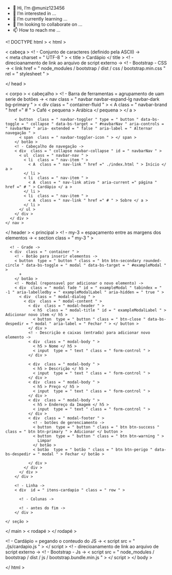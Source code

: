 - 👋 Hi, I’m @muniz123456
- 👀 I’m interested in ...
- 🌱 I’m currently learning ...
- 💞️ I’m looking to collaborate on ...
- 📫 How to reach me ...

<!---
muniz123456/muniz123456 is a ✨ special ✨ repository because its `README.md` (this file) appears on your GitHub profile.
You can click the Preview link to take a look at your changes.
--->
<! DOCTYPE html >
< html >

< cabeça >
  <! - Conjunto de caracteres (definido pela ASCII) ->   
  < meta  charset = " UTF-8 " >
  < title > Cardápio </ title >
  <! - direcioanamento de link ao arquivo de script externo ->
  <! - Bootstrap - CSS ->
  < link  href = " node_modules / bootstrap / dist / css / bootstrap.min.css " rel = " stylesheet " >

</ head >

< corpo >
  < cabeçalho >
    <! - Barra de ferramentas = agrupamento de uam serie de botões ->
    < nav  class = " navbar navbar-expand-lg navbar-dark bg-primary " >
      < div  class = " container-fluid " >
        < A  class = " navbar-brand " href =" # " >
          Café
          < pequena > Arábica </ pequena >
        </ a >

        < button  class = " navbar-toggler " type = " button " data-bs-toggle = " collapse " data-bs-target = " #navbarNav " aria-controls = " navbarNav " aria- extended = " false " aria-label = " Alternar navegação " >
          < span  class = " navbar-toggler-icon " > </ span >
        </ botão >
        <! - Cabeçalho de navegação ->
        < div  class = " collapse navbar-collapse " id = " navbarNav " >
          < ul  class = " navbar-nav " >
            < li  class = " nav-item " >
              < A  class = " nav-link " href =" ./index.html " > Início </ a >
            </ li >
            < li  class = " nav-item " >
              < A  class = " nav-link ativo " aria-current =" página " href =" # " > Cardápio </ a >
            </ li >
            < li  class = " nav-item " >
              < A  class = " nav-link " href =" # " > Sobre </ a >
            </ li >
          </ ul >
        </ div >
      </ div >
    </ nav >

  </ header >
  < principal >
    <! - my-3 = espaçamento entre as margens dos elementos ->
    < section  class = " my-3 " >

      <! - Grade ->
      < div  class = " container " >
        <! - Botão para inserir elementos ->
        < button  type = " button " class = " btn btn-secondary rounded-circle " data-bs-toggle = " modal " data-bs-target = " #exampleModal " >
          +
        </ botão >
        <! - Modal (reponsavel por adicionar o novo elemento) ->
        < div  class = " modal fade " id = " exampleModal " tabindex = " -1 " aria-labelledby = " exampleModalLabel " aria-hidden = " true " >
          < div  class = " modal-dialog " >
            < div  class = " modal-content " >
              < div  class = " modal-header " >
                < h5  class = " modal-title " id = " exampleModalLabel " > Adicionar novo item </ h5 >
                < button  type = " button " class = " btn-close " data-bs-despedir = " modal " aria-label = " Fechar " > </ button >
              </ div >
              <! - Descrição e caixas (entrada) para adicionar novo elemento ->
              < div  class = " modal-body " >
                < h5 > Nome </ h5 >
                < input  type = " text " class = " form-control " >
              </ div >

              < div  class = " modal-body " >
                < h5 > Descrição </ h5 >
                < input  type = " text " class = " form-control " >
              </ div >
              < div  class = " modal-body " >
                < h5 > Preço </ h5 >
                < input  type = " text " class = " form-control " >
              </ div >
              < div  class = " modal-body " >
                < h5 > Endereço da Imagem </ h5 >
                < input  type = " text " class = " form-control " >
              </ div >
              < div  class = " modal-footer " >
                <! - botões de gerenciamento ->
                < button  type = " button " class = " btn btn-success " class = " btn btn-primary " > Adicionar </ button >
                < button  type = " button " class = " btn btn-warning " >
                  Limpar
                </ botão >
                < botão  type = " botão " class = " btn btn-perigo " data-bs-despedir = " modal " > Fechar </ botão >

              </ div >
            </ div >
          </ div >
        </ div >

        <! - Linha ->
        < div  id = " itens-cardapio " class = " row " >

          <! - Colunas ->

          <! - antes do fim ->
        </ div >

    </ seção >

  </ main >
  < rodapé > </ rodapé >

  <! - Cardápio = pegando o conteudo do JS ->
  < script  src = " ./js/cardapio.js " > </ script >
  <! - direcioanamento de link ao arquivo de script externo ->
  <! - Bootstrap - Js ->
  < script  src = " node_modules / bootstrap / dist / js / bootstrap.bundle.min.js " > </ script >
</ body >

</ html >
